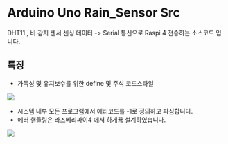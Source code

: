# Arduino Uno Rain_Sensor Src
DHT11 , 비 감지 센서 센싱 데이터 -> Serial 통신으로 Raspi 4 전송하는 소스코드 입니다.

## 특징

- 가독성 및 유지보수를 위한 define 및 주석 코드스타일

![](https://velog.velcdn.com/images/owljun/post/b832f886-5aae-4404-8405-4327c2c1ce5a/image.png)

- 시스템 내부 모든 프로그램에서 에러코드를 -1로 정의하고 파싱합니다.
- 에러 핸들링은 라즈베리파이4 에서 하게끔 설계하였습니다.

![](https://velog.velcdn.com/images/owljun/post/5ba8b100-09bf-437b-8801-ed909a1507ff/image.png)